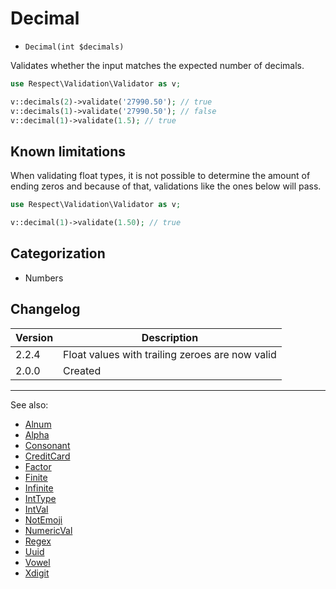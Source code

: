 # Decimal

- `Decimal(int $decimals)`

Validates whether the input matches the expected number of decimals.

```php
use Respect\Validation\Validator as v;

v::decimals(2)->validate('27990.50'); // true
v::decimals(1)->validate('27990.50'); // false
v::decimal(1)->validate(1.5); // true

```

## Known limitations

When validating float types, it is not possible to determine the amount of
ending zeros and because of that, validations like the ones below will pass.

```php
use Respect\Validation\Validator as v;

v::decimal(1)->validate(1.50); // true
```

## Categorization

- Numbers

## Changelog

Version | Description
--------|-------------
  2.2.4 | Float values with trailing zeroes are now valid
  2.0.0 | Created

***
See also:

- [Alnum](Alnum.md)
- [Alpha](Alpha.md)
- [Consonant](Consonant.md)
- [CreditCard](CreditCard.md)
- [Factor](Factor.md)
- [Finite](Finite.md)
- [Infinite](Infinite.md)
- [IntType](IntType.md)
- [IntVal](IntVal.md)
- [NotEmoji](NotEmoji.md)
- [NumericVal](NumericVal.md)
- [Regex](Regex.md)
- [Uuid](Uuid.md)
- [Vowel](Vowel.md)
- [Xdigit](Xdigit.md)
